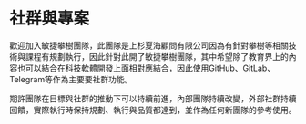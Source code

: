 # 社群與專案
歡迎加入敏捷攀樹團隊，此團隊是上杉夏海顧問有限公司因為有針對攀樹等相關技術與課程有規劃執行，因此針對此開了敏捷攀樹團隊，其中希望除了教育界上的內容也可以結合在科技軟體開發上面相對應結合，因此使用GitHub、GitLab、Telegram等作為主要要社群功能。  

期許團隊在目標與社群的推動下可以持續前進，內部團隊持續改變，外部社群持續回饋，實際執行時保持規劃、執行與品質都達到，並作為任何新團隊的參考使用。  
